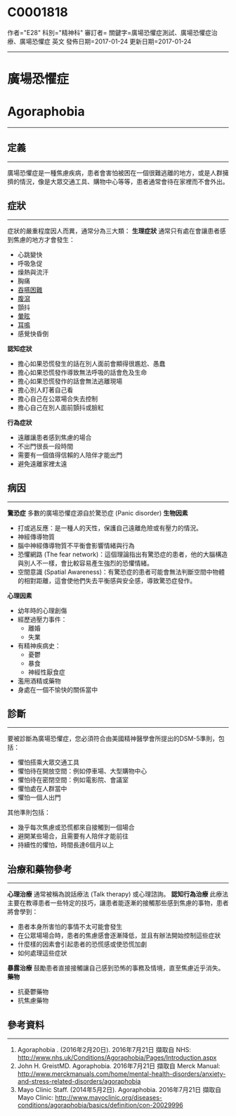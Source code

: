 # C0001818
作者="E28"
科別="精神科"
審訂者=
關鍵字=廣場恐懼症測試、廣場恐懼症治療、廣場恐懼症 英文
發佈日期=2017-01-24
更新日期=2017-01-24

----------
# 廣場恐懼症
# Agoraphobia
----------
## 定義
----------

廣場恐懼症是一種焦慮疾病，患者會害怕被困在一個很難逃離的地方，或是人群擁擠的情況，像是大眾交通工具、購物中心等等，患者通常會待在家裡而不會外出。

## 症狀
----------

症狀的嚴重程度因人而異，通常分為三大類：
**生理症狀**
通常只有處在會讓患者感到焦慮的地方才會發生：

- 心跳變快
- 呼吸急促
- 燥熱與流汗
- 胸痛
- [吞嚥困難](C0011168)
- [腹瀉](C0011991-01)
- 顫抖
- [暈眩](C0012833-01)
- [耳鳴](C0040264-01)
- 感覺快昏倒

**認知症狀**

- 擔心如果恐慌發生的話在別人面前會顯得很尷尬、愚蠢
- 擔心如果恐慌發作導致無法呼吸的話會危及生命
- 擔心如果恐慌發作的話會無法逃離現場
- 擔心別人盯著自己看
- 擔心自己在公眾場合失去控制
- 擔心自己在別人面前顫抖或臉紅

**行為症狀**

- 遠離讓患者感到焦慮的場合
- 不出門很長一段時間
- 需要有一個值得信賴的人陪伴才能出門
- 避免遠離家裡太遠
## 病因
----------

**驚恐症**
多數的廣場恐懼症源自於驚恐症 (Panic disorder)
**生物因素**

- 打或逃反應：是一種人的天性，保護自己遠離危險或有壓力的情況。
- 神經傳導物質
- 腦中神經傳導物質不平衡會影響情緒與行為
- 恐懼網路 (The fear network)：這個理論指出有驚恐症的患者，他的大腦構造與別人不一樣，會比較容易產生強烈的恐懼情緒。
- 空間意識 (Spatial Awareness)：有驚恐症的患者可能會無法判斷空間中物體的相對距離，這會使他們失去平衡感與安全感，導致驚恐症發作。

**心理因素**

- 幼年時的心理創傷
- 經歷過壓力事件：
  - 離婚
  - 失業
- 有精神疾病史：
  - 憂鬱
  - 暴食
  - 神經性厭食症
- 濫用酒精或藥物
- 身處在一個不愉快的關係當中
## 診斷
----------

要被診斷為廣場恐懼症，您必須符合由美國精神醫學會所提出的DSM-5準則，包括：

- 懼怕搭乘大眾交通工具
- 懼怕待在開放空間：例如停車場、大型購物中心
- 懼怕待在密閉空間：例如電影院、會議室
- 懼怕處在人群當中
- 懼怕一個人出門

其他準則包括：

- 幾乎每次焦慮或恐慌都來自接觸到一個場合
- 避開某些場合，且需要有人陪伴才能前往
- 持續性的懼怕，時間長達6個月以上
## 治療和藥物參考
----------

**心理治療**
通常被稱為說話療法 (Talk therapy) 或心理諮詢。
**認知行為治療**
此療法主要在教導患者一些特定的技巧，讓患者能逐漸的接觸那些感到焦慮的事物，患者將會學到：

- 患者本身所害怕的事情不太可能會發生
- 在公眾場場合時，患者的焦慮感會逐漸降低，並且有辦法開始控制這些症狀
- 什麼樣的因素會引起患者的恐慌感或使恐慌加劇
- 如何處理這些症狀

**暴露治療**
鼓勵患者直接接觸讓自己感到恐怖的事務及情境，直至焦慮近乎消失。
**藥物**

- 抗憂鬱藥物
- 抗焦慮藥物
## 參考資料
----------
1. Agoraphobia . (2016年2月20日). 2016年7月21日 擷取自 NHS: http://www.nhs.uk/Conditions/Agoraphobia/Pages/Introduction.aspx
2. John H. GreistMD. Agoraphobia. 2016年7月21日 擷取自 Merck Manual: http://www.merckmanuals.com/home/mental-health-disorders/anxiety-and-stress-related-disorders/agoraphobia
3. Mayo Clinic Staff. (2014年5月2日). Agoraphobia. 2016年7月21日 擷取自 Mayo Clinic: http://www.mayoclinic.org/diseases-conditions/agoraphobia/basics/definition/con-20029996

